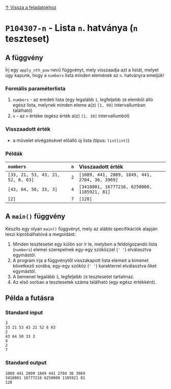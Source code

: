
[↑ Vissza a feladatokhoz](./README.md)

# `P104307-n` - Lista `n`. hatványa (`n` teszteset)

## A függvény

Írj egy `apply_nth_pow` nevű függvényt, mely visszaadja azt a listát, melyet úgy kapunk, hogy a `numbers` lista minden elemének az `n`. hatványra emeljük!

### Formális paraméterlista

1. `numbers` - az eredeti lista (egy legalább `1`, legfeljebb `10` elemből álló egész lista, melynek minden eleme a(z) `[1, 99]` intervallumban található)
1. `n` - az `n` értéke (egész érték a(z) `[1, 10]` intervallumból)

### Visszaadott érték

* a művelet elvégzésével előálló új lista (típus: `list[int]`)

### Példák

| `numbers` | `n` | Visszaadott érték | 
| :--- | ---: | :-- | 
| `[33, 21, 53, 43, 21, 52, 6, 63]` | `2` | `[1089, 441, 2809, 1849, 441, 2704, 36, 3969]` | 
| `[43, 64, 50, 33, 3]` | `4` | `[3418801, 16777216, 6250000, 1185921, 81]` | 
| `[2]` | `7` | `[128]` | 

## A `main()` függvény

Készíts egy olyan `main()` függvényt, mely az alábbi specifikációk alapján teszi kipróbálhatóvá a megoldást:

1. Minden tesztesetet egy külön sor ír le, melyben a feldolgozandó lista (`numbers`) elemei szerepelnek egy-egy szóközzel (`' '`) elválasztva egymástól.
1. A program írja a függvénytől visszakapott lista elemeit a kimenet következő sorába, egy-egy szóköz (`' '`) karakterrel elválasztva őket egymástól.
1. A bemenet legalább `3`, legfeljebb `10` tesztesetet tartalmaz.
1. Az első sorban a tesztesetek száma található (egy egész értékként).

## Példa a futásra

### Standard input

```
3
33 21 53 43 21 52 6 63
2
43 64 50 33 3
4
2
7
```

### Standard output

```
1089 441 2809 1849 441 2704 36 3969
3418801 16777216 6250000 1185921 81
128
```